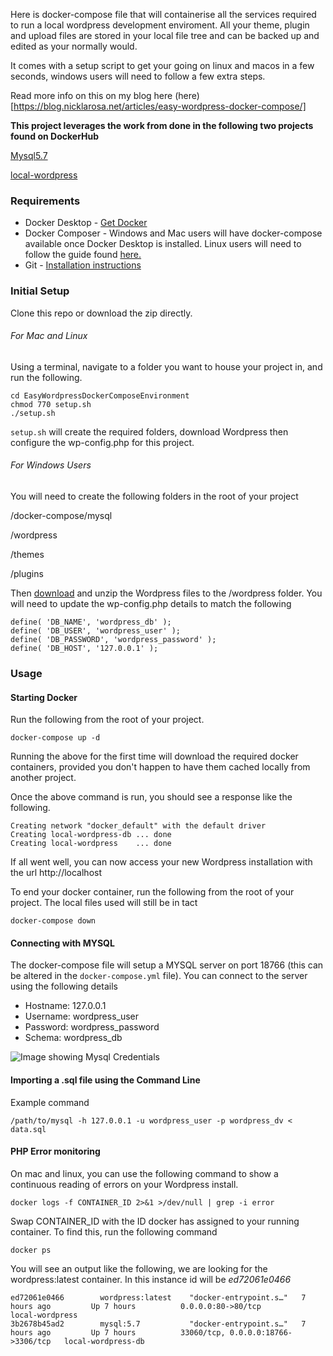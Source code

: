 Here is docker-compose file that will containerise all the services required to run a local wordpress development enviroment. All your theme, plugin and upload files are stored in your local file tree and can be backed up and edited as your normally would.

It comes with a setup script to get your going on linux and macos in a few seconds, windows users will need to follow a few extra steps.

Read more info on this on my blog here (here)[https://blog.nicklarosa.net/articles/easy-wordpress-docker-compose/]

**This project leverages the work from done in the following two projects found on DockerHub**

[Mysql5.7](https://hub.docker.com/r/ymnoor21/mysql5.7/)

[local-wordpress](https://hub.docker.com/r/alfiemx/local-wordpress)

### Requirements

- Docker Desktop - <a href="https://docs.docker.com/get-docker/" target="_blank">Get Docker</a> 
- Docker Composer - Windows and Mac users will have docker-compose available once Docker Desktop is installed. Linux users will need to follow the guide found <a href="https://docs.docker.com/compose/install/" target="_blank">here.</a> 
- Git - <a href="https://www.atlassian.com/git/tutorials/install-git">Installation instructions</a>

### Initial Setup

Clone this repo or download the zip directly.

###### For Mac and Linux

Using a terminal, navigate to a folder you want to house your project in, and run the following.

```git clone https://github.com/n1cklarosa/EasyWordpressDockerComposeEnvironment.git
cd EasyWordpressDockerComposeEnvironment
chmod 770 setup.sh
./setup.sh
```

`setup.sh` will create the required folders, download Wordpress then configure the wp-config.php for this project.

###### For Windows Users

You will need to create the following folders in the root of your project

/docker-compose/mysql

/wordpress

/themes

/plugins

Then [download](https://en-au.wordpress.org/latest-en_AU.zip) and unzip the Wordpress files to the /wordpress folder. You will need to update the wp-config.php details to match the following

```
define( 'DB_NAME', 'wordpress_db' );
define( 'DB_USER', 'wordpress_user' );
define( 'DB_PASSWORD', 'wordpress_password' );
define( 'DB_HOST', '127.0.0.1' );
```

### Usage

#### Starting Docker 

Run the following from the root of your project.

```
docker-compose up -d
```

Running the above for the first time will download the required docker containers, provided you don't happen to have them cached locally from another project. 

Once the above command is run, you should see a response like the following. 

```
Creating network "docker_default" with the default driver
Creating local-wordpress-db ... done
Creating local-wordpress    ... done
```

If all went well, you can now access your new Wordpress installation with the url http://localhost

To end your docker container, run the following from the root of your project. The local files used will still be in tact

```
docker-compose down
```

#### Connecting with MYSQL

The docker-compose file will setup a MYSQL server on port 18766 (this can be altered in the `docker-compose.yml` file). You can connect to the server using the following details

- Hostname: 127.0.0.1
- Username: wordpress_user
- Password: wordpress_password
- Schema: wordpress_db

![Image showing Mysql Credentials](mysql-config.jpg)



#### Importing a .sql file using the Command Line

Example command 

```/path/to/mysql -h 127.0.0.1 -u wordpress_user -p wordpress_dv < data.sql```

#### PHP Error monitoring

On mac and linux, you can use the following command to show a continuous reading of errors on your Wordpress install.

```
docker logs -f CONTAINER_ID 2>&1 >/dev/null | grep -i error
```

Swap CONTAINER_ID with the ID docker has assigned to your running container. To find this, run the following command

```
docker ps
```

You will see an output like the following, we are looking for the wordpress:latest container. In this instance id will be *ed72061e0466*

```
ed72061e0466        wordpress:latest    "docker-entrypoint.s…"   7 hours ago         Up 7 hours          0.0.0.0:80->80/tcp                   local-wordpress
3b2678b45ad2        mysql:5.7           "docker-entrypoint.s…"   7 hours ago         Up 7 hours          33060/tcp, 0.0.0.0:18766->3306/tcp   local-wordpress-db
```

